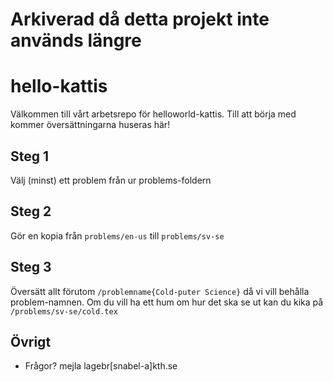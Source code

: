 # Arkiverad då detta projekt inte används längre

# hello-kattis
Välkommen till vårt arbetsrepo för helloworld-kattis. Till att börja med kommer översättningarna huseras här!

## Steg 1
Välj (minst) ett problem från ur problems-foldern

## Steg 2
Gör en kopia från `problems/en-us` till `problems/sv-se`

## Steg 3
Översätt allt förutom `/problemname{Cold-puter Science}` då vi vill behålla problem-namnen. Om du vill ha ett hum om hur det ska se ut kan du kika på `/problems/sv-se/cold.tex`

## Övrigt
* Frågor? mejla lagebr[snabel-a]kth.se
